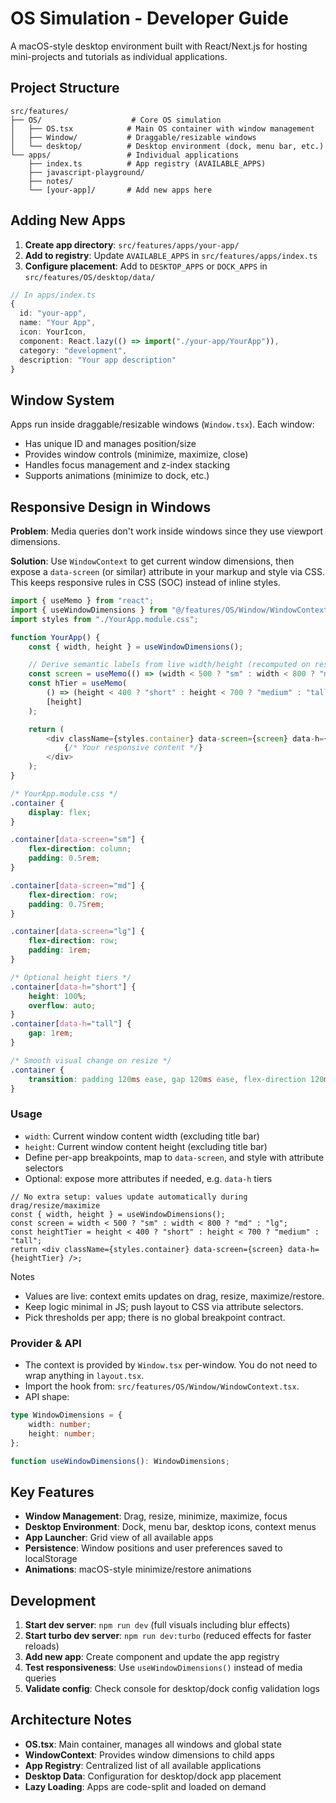 # OS Simulation - Developer Guide

A macOS-style desktop environment built with React/Next.js for hosting mini-projects and tutorials as individual applications.

## Project Structure

```
src/features/
├── OS/                    # Core OS simulation
│   ├── OS.tsx            # Main OS container with window management
│   ├── Window/           # Draggable/resizable windows
│   └── desktop/          # Desktop environment (dock, menu bar, etc.)
└── apps/                 # Individual applications
    ├── index.ts          # App registry (AVAILABLE_APPS)
    ├── javascript-playground/
    ├── notes/
    └── [your-app]/       # Add new apps here
```

## Adding New Apps

1. **Create app directory**: `src/features/apps/your-app/`
2. **Add to registry**: Update `AVAILABLE_APPS` in `src/features/apps/index.ts`
3. **Configure placement**: Add to `DESKTOP_APPS` or `DOCK_APPS` in `src/features/OS/desktop/data/`

```typescript
// In apps/index.ts
{
  id: "your-app",
  name: "Your App",
  icon: YourIcon,
  component: React.lazy(() => import("./your-app/YourApp")),
  category: "development",
  description: "Your app description"
}
```

## Window System

Apps run inside draggable/resizable windows (`Window.tsx`). Each window:

- Has unique ID and manages position/size
- Provides window controls (minimize, maximize, close)
- Handles focus management and z-index stacking
- Supports animations (minimize to dock, etc.)

## Responsive Design in Windows

**Problem**: Media queries don't work inside windows since they use viewport dimensions.

**Solution**: Use `WindowContext` to get current window dimensions, then expose a
`data-screen` (or similar) attribute in your markup and style via CSS. This keeps
responsive rules in CSS (SOC) instead of inline styles.

```typescript
import { useMemo } from "react";
import { useWindowDimensions } from "@/features/OS/Window/WindowContext";
import styles from "./YourApp.module.css";

function YourApp() {
	const { width, height } = useWindowDimensions();

	// Derive semantic labels from live width/height (recomputed on resize)
	const screen = useMemo(() => (width < 500 ? "sm" : width < 800 ? "md" : "lg"), [width]);
	const hTier = useMemo(
		() => (height < 400 ? "short" : height < 700 ? "medium" : "tall"),
		[height]
	);

	return (
		<div className={styles.container} data-screen={screen} data-h={hTier}>
			{/* Your responsive content */}
		</div>
	);
}
```

```css
/* YourApp.module.css */
.container {
	display: flex;
}

.container[data-screen="sm"] {
	flex-direction: column;
	padding: 0.5rem;
}

.container[data-screen="md"] {
	flex-direction: row;
	padding: 0.75rem;
}

.container[data-screen="lg"] {
	flex-direction: row;
	padding: 1rem;
}

/* Optional height tiers */
.container[data-h="short"] {
	height: 100%;
	overflow: auto;
}
.container[data-h="tall"] {
	gap: 1rem;
}

/* Smooth visual change on resize */
.container {
	transition: padding 120ms ease, gap 120ms ease, flex-direction 120ms ease;
}
```

### Usage

- `width`: Current window content width (excluding title bar)
- `height`: Current window content height (excluding title bar)
- Define per-app breakpoints, map to `data-screen`, and style with attribute selectors
- Optional: expose more attributes if needed, e.g. `data-h` tiers

```tsx
// No extra setup: values update automatically during drag/resize/maximize
const { width, height } = useWindowDimensions();
const screen = width < 500 ? "sm" : width < 800 ? "md" : "lg";
const heightTier = height < 400 ? "short" : height < 700 ? "medium" : "tall";
return <div className={styles.container} data-screen={screen} data-h={heightTier} />;
```

Notes

- Values are live: context emits updates on drag, resize, maximize/restore.
- Keep logic minimal in JS; push layout to CSS via attribute selectors.
- Pick thresholds per app; there is no global breakpoint contract.

### Provider & API

- The context is provided by `Window.tsx` per-window. You do not need to wrap anything in `layout.tsx`.
- Import the hook from: `src/features/OS/Window/WindowContext.tsx`.
- API shape:

```ts
type WindowDimensions = {
	width: number;
	height: number;
};

function useWindowDimensions(): WindowDimensions;
```

## Key Features

- **Window Management**: Drag, resize, minimize, maximize, focus
- **Desktop Environment**: Dock, menu bar, desktop icons, context menus
- **App Launcher**: Grid view of all available apps
- **Persistence**: Window positions and user preferences saved to localStorage
- **Animations**: macOS-style minimize/restore animations

## Development

1. **Start dev server**: `npm run dev` (full visuals including blur effects)
2. **Start turbo dev server**: `npm run dev:turbo` (reduced effects for faster reloads)
3. **Add new app**: Create component and update the app registry
4. **Test responsiveness**: Use `useWindowDimensions()` instead of media queries
5. **Validate config**: Check console for desktop/dock config validation logs

## Architecture Notes

- **OS.tsx**: Main container, manages all windows and global state
- **WindowContext**: Provides window dimensions to child apps
- **App Registry**: Centralized list of all available applications
- **Desktop Data**: Configuration for desktop/dock app placement
- **Lazy Loading**: Apps are code-split and loaded on demand
